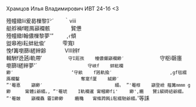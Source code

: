 Храмцов Илья Владимирович ИВТ 24-1б <3


  殪幢緻Iii爰曷樔黎㌢´　　｀ⅷ   
  艇艀裲f睚鳫巓襴骸　　　　贒憊   
  殪幢緻I翰儂樔黎夢'”　 　 ,ｨ傾   
  盥皋袍i耘蚌紕偸′　　　 雫寬I     
  悗f篝嚠篩i縒縡齢　　 　 Ⅷ辨f   
  輯駲f迯瓲i軌帶′　　　　　`守I厖孩   
  幢儂儼巓襴緲′　 　 　 　 　 `守枢i磬廛   
  嚠篩I縒縡夢'´　　　 　 　 　 　 　 `守峽f   
  蚌紕襴緲′　　　　　　　　　　　　　‘守畝   
  f瓲軌揄′　　　　　　　　　　　　　,gf毯綴   
  鳫襴鑿　　　　　　　　　　 　 　 奪寔f厦   
  絨緲′　　　　　　 　 　 　 　　　　 　 ”'罨悳   
  巓緲′　　　　　　 　 　 　 　 　 　 綴〟 ”'罨椁   
  巓登嶮 薤篝㎜㎜ g　 　 緲　 　 甯體i爺綴｡, ”'罨琥   
  I軌襴暹 甯幗緲fi'　　 緲',纜　　贒i綟碕碚爺綴｡ ”'罨皴   
  巓襴驫 霤I緲緲　　 纜穐　　甯絛跨飩i髢綴馳爺綴｡`'等誄   
